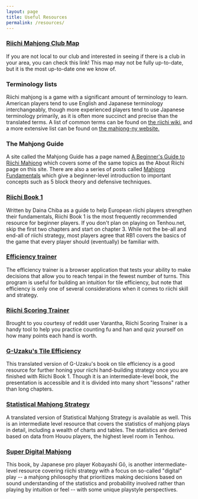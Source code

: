 ```yaml
---
layout: page
title: Useful Resources
permalink: /resources/
---
```


### [Riichi Mahjong Club Map](https://jellicodemahjong.wordpress.com/world-riichi-map/)

If you are not local to our club and interested in seeing if there is a club in your area, you can check this link! This map may not be fully up-to-date, but it is the most up-to-date one we know of.

### Terminology lists

Riichi mahjong is a game with a significant amount of terminology to learn. American players tend to use English and Japanese terminology interchangeably, though more experienced players tend to use Japanese terminology primarily, as it is often more succinct and precise than the translated terms. A list of common terms can be found on [the riichi wiki](https://riichi.wiki/List_of_terminology_by_alphabetical_order), and a more extensive list can be found on [the mahjong-ny website.](http://mahjong-ny.com/features/terminology/)

### The Mahjong Guide

A site called the Mahjong Guide has a page named [A Beginner's Guide to Riichi Mahjong](https://mahjong.guide/a-beginners-guide-to-riichi-mahjong/) which covers some of the same topics as the About Riichi page on this site. There are also a series of posts called [Mahjong Fundamentals](https://mahjong.guide/2017/12/29/mahjong-fundamentals-1-introduction/) which give a beginner-level introduction to important concepts such as 5 block theory and defensive techniques.

### [Riichi Book 1](https://github.com/dainachiba/RiichiBooks/raw/master/RiichiBook1.pdf)

Written by Daina Chiba as a guide to help European riichi players strengthen their fundamentals, Riichi Book 1 is the most frequently recommended resource for beginner players. If you don't plan on playing on Tenhou.net, skip the first two chapters and start on chapter 3. While not the be-all and end-all of riichi strategy, most players agree that RB1 covers the basics of the game that every player should (eventually) be familiar with.

### [Efficiency trainer](https://euophrys.itch.io/mahjong-efficiency-trainer)

The efficiency trainer is a browser application that tests your ability to make decisions that allow you to reach tenpai in the fewest number of turns. This program is useful for building an intuition for tile efficiency, but note that efficiency is only one of several considerations when it comes to riichi skill and strategy.

### [Riichi Scoring Trainer](https://scoringtrainer.konbamwa.net/)

Brought to you courtesy of reddit user Varantha, Riichi Scoring Trainer is a handy tool to help you practice counting fu and han and quiz yourself on how many points each hand is worth.

### [G-Uzaku's Tile Efficiency](https://drive.google.com/file/d/1ApHp2Dm-3dkEQTEAnmfTsk8J6OaH8d4G/view)

This translated version of G-Uzaku's book on tile efficiency is a good resource for further honing your riichi hand-building strategy once you are finished with Riichi Book 1. Though it is an intermediate-level book, the presentation is accessible and it is divided into many short "lessons" rather than long chapters.

### [Statistical Mahjong Strategy](https://de.catbox.moe/3edzau.pdf)

A translated version of Statistical Mahjong Strategy is available as well. This is an intermediate level resource that covers the statistics of mahjong plays in detail, including a wealth of charts and tables. The statistics are derived based on data from Houou players, the highest level room in Tenhou.

### [Super Digital Mahjong](https://natsuai.com/mahjong/digital/)

This book, by Japanese pro player Kobayashi Gō, is another intermediate-level resource covering riichi strategy with a focus on so-called "digital" play -- a mahjong philosophy that prioritizes making decisions based on sound understanding of the statistics and probability involved rather than playing by intuition or feel -- with some unique playstyle perspectives.
